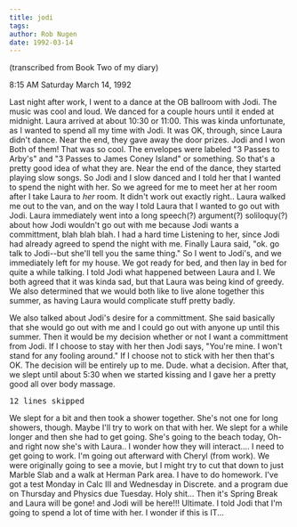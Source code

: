 ```yaml
---
title: jodi
tags: 
author: Rob Nugen
date: 1992-03-14
---
```


<p class=note>(transcribed from Book Two of my diary)</p>

<p class=date>8:15 AM Saturday March 14, 1992</p>

<p>Last night after work, I went to a dance at the OB ballroom with
Jodi.  The music was cool and loud.  We danced for a couple hours
until it ended at midnight.  Laura arrived at about 10:30 or 11:00.
This was kinda unfortunate, as I wanted to spend all my time with
Jodi. It was OK, through, since Laura didn't dance.  Near the end,
they gave away the door prizes.  Jodi and I won Both of them! That was
so cool.  The envelopes were labeled "3 Passes to Arby's" and "3
Passes to James Coney Island" or something.  So that's a pretty good
idea of what they are.  Near the end of the dance, they started
playing slow songs.  So Jodi and I slow danced and I told her that I
wanted to spend the night with her.  So we agreed for me to meet her
at her room after I take Laura to <em>her</em> room.  It didn't work
out exactly right.. Laura walked me out to the van, and on the way I
told Laura that I wanted to go out with Jodi.  Laura immediately went
into a long speech(?) argument(?) soliloquy(?) about how Jodi wouldn't
go out with me because Jodi wants a committment, blah blah blah.  I
had a hard time Listening to her, since Jodi had already agreed to
spend the night with me.  Finally Laura said, "ok. go talk to
Jodi--but she'll tell you the same thing."  So I went to Jodi's, and
we immediately left for my house.  We got ready for bed, and then lay
in bed for quite a while talking.  I told Jodi what happened between
Laura and I.  We both agreed that it was kinda sad, but that Laura was
being kind of greedy.  We also determined that we would both like to
live alone together this summer, as having Laura would complicate
stuff pretty badly.

<p>We also talked about Jodi's desire for a committment.  She said
basically that she would go out with me and I could go out with anyone
up until this summer.  Then it would be my decision whether or not I
want a committment from Jodi.  If I choose to stay with her then Jodi
says, "You're mine.  I won't stand for any fooling around."  If I
choose not to stick with her then that's OK.  The decision will be
entirely up to me.  Dude. what a decision.  After that, we slept until
about 5:30 when we started kissing and I gave her a pretty good all
over body massage.

<pre>12 lines skipped</pre>

<p>We slept for a bit and then took a shower together.  She's not one
for long showers, though.  Maybe I'll try to work on that with her.
We slept for a while longer and then she had to get going.  She's
going to the beach today, Oh- and right now she's with Laura..  I
wonder how they will interact.... I need to get going to work.  I'm
going out afterward with Cheryl (from work).  We were originally going
to see a movie, but I might try to cut that down to just Marble Slab
and a walk at Herman Park area.  I have to do homework.  I've got a
test Monday in Calc III and Wednesday in Discrete.  and a program due
on Thursday and Physics due Tuesday.  Holy shit... Then it's Spring
Break and Laura will be gone! and Jodi will be here!!! Ultimate.  I
told Jodi that I'm going to spend a lot of time with her.  I wonder if
this is IT...
